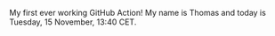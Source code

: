My first ever working GitHub Action!
My name is Thomas and today is Tuesday, 15 November, 13:40 CET. 
